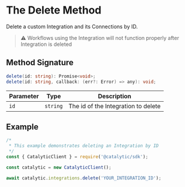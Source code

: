 # The Delete Method

Delete a custom Integration and its Connections by ID.

>  ⚠️ Workflows using the Integration will not function properly after Integration is deleted

## Method Signature

```csharp
delete(id: string): Promise<void>;
delete(id: string, callback: (err?: Error) => any): void;
```

| Parameter | Type     | Description                         |
| --------- | -------- | ----------------------------------- |
| `id`      | `string` | The id of the Integration to delete |

## Example

```js
/*
 * This example demonstrates deleting an Integration by ID
 */
const { CatalyticClient } = require('@catalytic/sdk');

const catalytic = new CatalyticClient();

await catalytic.integrations.delete('YOUR_INTEGRATION_ID');
```
